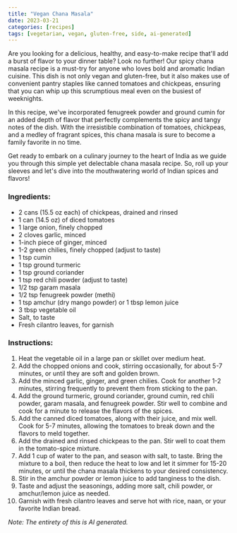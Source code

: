 ```yaml
---
title: "Vegan Chana Masala"
date: 2023-03-21
categories: [recipes]
tags: [vegetarian, vegan, gluten-free, side, ai-generated]
---
```


Are you looking for a delicious, healthy, and easy-to-make recipe that'll add a burst of flavor to your dinner table? Look no further! Our spicy chana masala recipe is a must-try for anyone who loves bold and aromatic Indian cuisine. This dish is not only vegan and gluten-free, but it also makes use of convenient pantry staples like canned tomatoes and chickpeas, ensuring that you can whip up this scrumptious meal even on the busiest of weeknights.

In this recipe, we've incorporated fenugreek powder and ground cumin for an added depth of flavor that perfectly complements the spicy and tangy notes of the dish. With the irresistible combination of tomatoes, chickpeas, and a medley of fragrant spices, this chana masala is sure to become a family favorite in no time.

Get ready to embark on a culinary journey to the heart of India as we guide you through this simple yet delectable chana masala recipe. So, roll up your sleeves and let's dive into the mouthwatering world of Indian spices and flavors!

### Ingredients:

* 2 cans (15.5 oz each) of chickpeas, drained and rinsed
* 1 can (14.5 oz) of diced tomatoes
* 1 large onion, finely chopped
* 2 cloves garlic, minced
* 1-inch piece of ginger, minced
* 1-2 green chilies, finely chopped (adjust to taste)
* 1 tsp cumin
* 1 tsp ground turmeric
* 1 tsp ground coriander
* 1 tsp red chili powder (adjust to taste)
* 1/2 tsp garam masala
* 1/2 tsp fenugreek powder (methi)
* 1 tsp amchur (dry mango powder) or 1 tbsp lemon juice
* 3 tbsp vegetable oil
* Salt, to taste
* Fresh cilantro leaves, for garnish

### Instructions:

1. Heat the vegetable oil in a large pan or skillet over medium heat.
2. Add the chopped onions and cook, stirring occasionally, for about 5-7 minutes, or until they are soft and golden brown.
3. Add the minced garlic, ginger, and green chilies. Cook for another 1-2 minutes, stirring frequently to prevent them from sticking to the pan.
4. Add the ground turmeric, ground coriander, ground cumin, red chili powder, garam masala, and fenugreek powder. Stir well to combine and cook for a minute to release the flavors of the spices.
5. Add the canned diced tomatoes, along with their juice, and mix well. Cook for 5-7 minutes, allowing the tomatoes to break down and the flavors to meld together.
6. Add the drained and rinsed chickpeas to the pan. Stir well to coat them in the tomato-spice mixture.
7. Add 1 cup of water to the pan, and season with salt, to taste. Bring the mixture to a boil, then reduce the heat to low and let it simmer for 15-20 minutes, or until the chana masala thickens to your desired consistency.
8. Stir in the amchur powder or lemon juice to add tanginess to the dish.
9. Taste and adjust the seasonings, adding more salt, chili powder, or amchur/lemon juice as needed.
10. Garnish with fresh cilantro leaves and serve hot with rice, naan, or your favorite Indian bread.

_Note: The entirety of this is AI generated._
